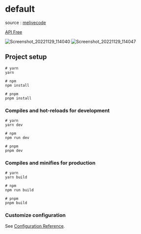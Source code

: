 # default
source : 
[melivecode](https://youtube.com/@KarnYong)

[API Free](https://melivecode.com)


![Screenshot_20221129_114040](https://user-images.githubusercontent.com/70640558/204590858-fa038411-bffc-4701-ae86-aca87fb59d25.png)
![Screenshot_20221129_114047](https://user-images.githubusercontent.com/70640558/204590901-3b76251c-336b-44a8-983f-f3fb75994443.png)

## Project setup

```
# yarn
yarn

# npm
npm install

# pnpm
pnpm install
```

### Compiles and hot-reloads for development

```
# yarn
yarn dev

# npm
npm run dev

# pnpm
pnpm dev
```

### Compiles and minifies for production

```
# yarn
yarn build

# npm
npm run build

# pnpm
pnpm build
```

### Customize configuration

See [Configuration Reference](https://vitejs.dev/config/).
